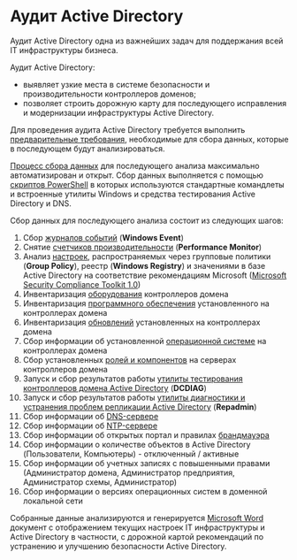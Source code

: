 # Аудит Active Directory

Аудит Active Directory одна из важнейших задач для поддержания всей IT инфраструктуры бизнеса. 

Аудит Active Directory:
- выявляет узкие места в системе безопасности и производительности контроллеров доменов;
- позволяет строить дорожную карту для последующего исправления и модернизации инфраструктуры Active Directory.

Для проведения аудита Active Directory требуется выполнить [предварительные требования](/Prerequisite/), необходимые для сбора данных, которые в последующем будут анализироваться.

[Процесс сбора данных](/Steps/) для последующего анализа максимально автоматизирован и открыт. Сбор данных выполняется с помощью [скриптов PowerShell](/PowerShell/) в которых используются стандартные командлеты и встроенные утилиты Windows и средства тестирования Active Directory и DNS.

Сбор данных для последующего анализа состоит из следующих шагов:
1. Сбор [журналов событий](/WindowsEvent/) (**Windows Event**)
2. Снятие [счетчиков производительности](/PerformanceMonitor/) (**Performance Monitor**)
3. Анализ [настроек](/Baseline/), распространяемых через групповые политики (**Group Policy**), реестр (**Windows Registry**) и значениями в базе Active Directory на соответствие рекомендациям Microsoft ([Microsoft Security Compliance Toolkit 1.0](https://www.microsoft.com/en-us/download/details.aspx?id=55319))
4. Инвентаризация [оборудования](/InventoryHardware/) контроллеров домена
5. Инвентаризация [программного обеспечения](/InventorySoftware/) установленного на контроллерах домена
6. Инвентаризация [обновлений](/InventoryUpdate/) установленных на контроллерах домена
7. Сбор информации об установленной [операционной системе](/InfoOS/) на контроллерах домена
8. Сбор установленных [ролей и компонентов](/Features/) на серверах контроллеров домена
9. Запуск и сбор результатов работы [утилиты тестирования контроллеров домена Active Directory](/DCDIAG/)  (**DCDIAG**)
10. Запуск и сбор результатов работы [утилиты диагностики и устранения проблем репликации Active Directory](/Repadmin/) (**Repadmin**)
11. Сбор информации об [DNS-сервере](/DNS/)
12. Сбор информации об [NTP-сервере](/NTP/)
13. Сбор информации об открытых портал и правилах [брандмауэра](/Firewall/)
14. Сбор информации о количестве объектов в Active Directory (Пользователи, Компьютеры) - отключенный / активные
15. Сбор информации об учетных записях с повышенными правами (Администратор домена, Администратор предприятия, Администратор схемы, Администратор)
16. Сбор информации о версиях операционных систем в доменной локальной сети

Собранные данные анализируются и генерируется [Microsoft Word](/Report/) документ с отображением текущих настроек IT инфраструктуры и Active Directory в частности, с дорожной картой рекомендаций по устранению и улучшению безопасности Active Directory.